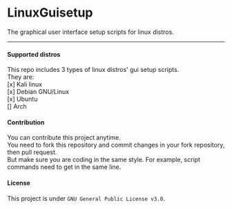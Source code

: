 # LinuxGuisetup
The graphical user interface setup scripts for linux distros.

---

#### Supported distros
This repo includes 3 types of linux distros' gui setup scripts.  
They are:  
[x] Kali linux  
[x] Debian GNU/Linux  
[x] Ubuntu  
[] Arch  

#### Contribution
You can contribute this project anytime.  
You need to fork this repository and commit changes in your fork repository, then pull request.  
But make sure you are coding in the same style. For example, script commands need to get in the same line.

#### License
This project is under `GNU General Public License v3.0`.
